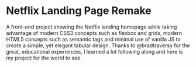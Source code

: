 # Netflix Landing Page Remake

A front-end project showing the Netflix landing homepage while taking advantage of modern CSS3 concepts such as flexbox and grids, modern HTML5 concepts such as semantic tags and minimal use of vanilla JS to create a simple, yet elegant tabular design. Thanks to @bradtraversy for the great, educational experiences, I learned a lot following along and here is my project for the world to see.
